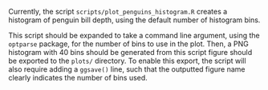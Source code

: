 Currently, the script `scripts/plot_penguins_histogram.R` creates a histogram of penguin bill depth, using the default number of histogram bins.

This script should be expanded to take a command line argument, using the `optparse` package, for the number of bins to use in the plot.
Then, a PNG histogram with 40 bins should be generated from this script figure should be exported to the `plots/` directory. To enable this export, the script will also require adding a `ggsave()` line, such that the outputted figure name clearly indicates the number of bins used.